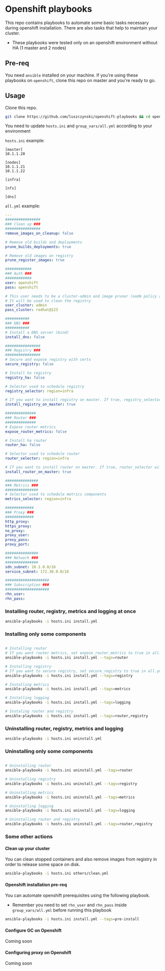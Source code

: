 # Openshift playbooks

This repo contains playbooks to automate some basic tasks necessary during openshift installation. There are also tasks that help to maintain your cluster.

* These playbooks were tested only on an openshift environment without HA (1 master and 2 nodes)

## Pre-req

You need `ansible` installed on your machine. If you're using these playbooks on `openshift`, clone this repo on master and you're ready to go.

## Usage

Clone this repo.
```bash
git clone https://github.com/luszczynski/openshift-playbooks && cd openshift-playbooks
```

You need to update `hosts.ini` and `group_vars/all.yml` according to your environment

`hosts.ini` example:
```
[master]
10.1.1.20

[nodes]
10.1.1.21
10.1.1.22

[infra]

[nfs]

[dns]
```

`all.yml` example:
```yaml
---
################
### Clean up ###
################
remove_images_on_cleanup: false

# Remove old builds and deployments
prune_builds_deployments: true

# Remove old images on registry
prune_register_images: true

############
### Auth ###
############
user: openshift
pass: openshift

# This user needs to be a cluster-admin and image pruner (oadm policy add-role-to-user cluster-admin superuser && oadm policy add-cluster-role-to-user system:image-pruner superuser)
# It will be used to clean the registry
user_cluster: admin
pass_cluster: redhat@123

###########
### DNS ###
###########
# Install a DNS server (bind)
install_dns: false

################
### Registry ###
################
# Secure and expose registry with certs
secure_registry: false

# Install ha registry
registry_ha: false

# Selector used to schedule registry
registry_selector: region=infra

# If you want to install registry on master. If true, registry_selector will be ignored
install_registry_on_master: true

##############
### Router ###
##############
# Expose router metrics
expose_router_metrics: false

# Install ha router
router_ha: false

# Selector used to schedule router
router_selector: region=infra

# If you want to install router on master. If true, router_selector will be ignored
install_router_on_master: true

###############
### Metrics ###
###############
# Selector used to schedule metrics components
metrics_selector: region=infra

#############
### Proxy ###
#############
http_proxy:
https_proxy:
no_proxy:
proxy_user:
proxy_pass:
proxy_port:

###############
### Network ###
###############
sdn_subnet: 10.1.0.0/16
service_subnet: 172.30.0.0/16

####################
### Subscription ###
####################
rhn_user:
rhn_pass:

```

### Installing router, registry, metrics and logging at once
```bash
ansible-playbooks -i hosts.ini install.yml
```

### Installing only some components
```bash

# Installing router
# If you want router metrics, set expose_router_metrics to true in all.yml
ansible-playbooks -i hosts.ini install.yml --tags=router

# Installing registry
# If you want to secure registry, set secure_registry to true in all.yml
ansible-playbooks -i hosts.ini install.yml --tags=registry

# Installing metrics
ansible-playbooks -i hosts.ini install.yml --tags=metrics

# Installing logging
ansible-playbooks -i hosts.ini install.yml --tags=logging

# Instaling router and registry
ansible-playbooks -i hosts.ini install.yml --tags=router,registry
```

### Uninstalling router, registry, metrics and logging
```bash
ansible-playbooks -i hosts.ini uninstall.yml
```

### Uninstalling only some components
```bash

# Uninstalling router
ansible-playbooks -i hosts.ini uninstall.yml --tags=router

# Uninstalling registry
ansible-playbooks -i hosts.ini uninstall.yml --tags=registry

# Uninstalling metrics
ansible-playbooks -i hosts.ini uninstall.yml --tags=metrics

# Uninstalling logging
ansible-playbooks -i hosts.ini uninstall.yml --tags=logging

# Uninstalling router and registry
ansible-playbooks -i hosts.ini uninstall.yml --tags=router,registry
```

### Some other actions

#### Clean up your cluster
You can clean stopped containers and also remove images from registry in order to release some space on disk.

```bash
ansible-playbooks -i hosts.ini others/clean.yml
```

#### Openshift installation pre-req

You can automate openshift prerequisites using the following playbook.

* Remember you need to set `rhn_user` and `rhn_pass` inside `group_vars/all.yml` before running this playbook

```bash
ansible-playbooks -i hosts.ini install.yml --tags=pre-install
```

#### Configure GC on Openshift

Coming soon

#### Configuring proxy on Openshift

Coming soon
